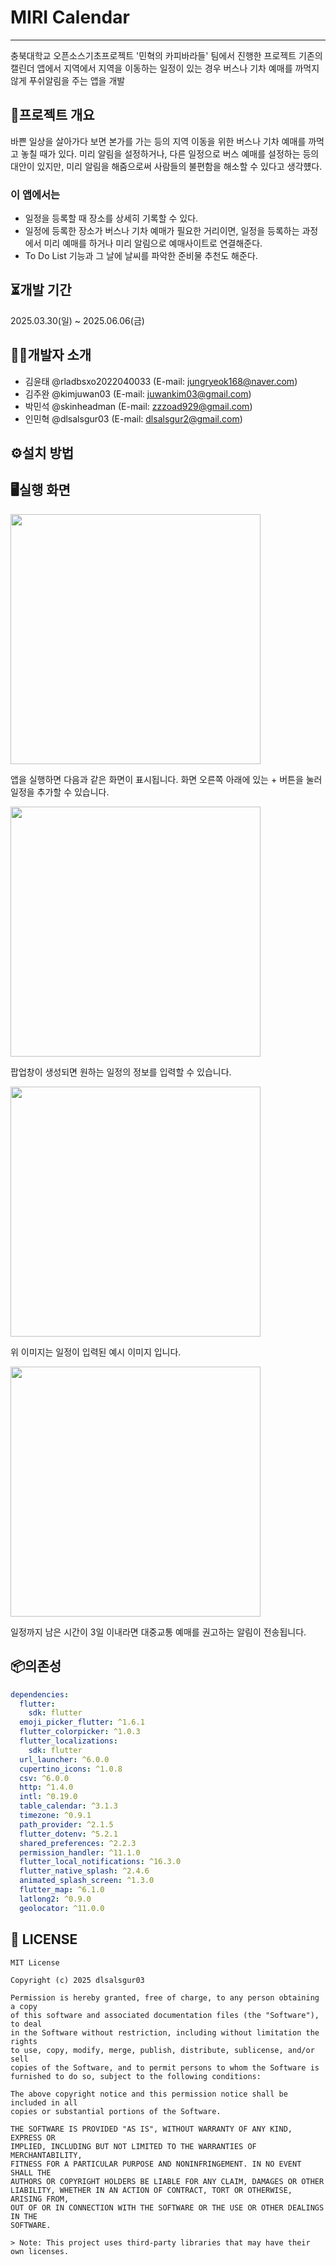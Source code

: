 # MIRI Calendar
---
충북대학교 오픈소스기초프로젝트 '민혁의 카피바라들' 팀에서 진행한 프로젝트
기존의 캘린더 앱에서 지역에서 지역을 이동하는 일정이 있는 경우 버스나 기차 예매를 까먹지 않게 푸쉬알림을 주는 앱을 개발

## 🚀프로젝트 개요
바쁜 일상을 살아가다 보면 본가를 가는 등의 지역 이동을 위한 버스나 기차 예매를 까먹고 놓칠 때가 있다.
미리 알림을 설정하거나, 다른 일정으로 버스 예매를 설정하는 등의 대안이 있지만, 미리 알림을 해줌으로써 사람들의 불편함을 해소할 수 있다고 생각헀다.
### 이 앱에서는
- 일정을 등록할 때 장소를 상세히 기록할 수 있다.
- 일정에 등록한 장소가 버스나 기차 예매가 필요한 거리이면, 일정을 등록하는 과정에서 미리 예매를 하거나 미리 알림으로 예매사이트로 연결해준다.
- To Do List 기능과 그 날에 날씨를 파악한 준비물 추천도 해준다.

## ⏳개발 기간
2025.03.30(일) ~ 2025.06.06(금)

## 👩‍💻개발자 소개
- 김윤태 @rladbsxo2022040033 (E-mail: jungryeok168@naver.com)
- 김주완 @kimjuwan03 (E-mail: juwankim03@gmail.com)
- 박민석 @skinheadman (E-mail: zzzoad929@gmail.com)
- 인민혁 @dlsalsgur03 (E-mail: dlsalsgur2@gmail.com)

## ⚙️설치 방법

## 🖥️실행 화면
<img src="image/image0.jpg" width="400">  

앱을 실행하면 다음과 같은 화면이 표시됩니다.
화면 오른쪽 아래에 있는 + 버튼을 눌러 일정을 추가할 수 있습니다.

<img src="image/image2.jpg" width="400">    

팝업창이 생성되면 원하는 일정의 정보를 입력할 수 있습니다.

<img src="image/image1.jpg" width="400">  

위 이미지는 일정이 입력된 예시 이미지 입니다.

<img src="image/image3.jpg" width="400">

일정까지 남은 시간이 3일 이내라면 대중교통 예매를 권고하는 알림이 전송됩니다.

## 📦의존성
```yaml
dependencies:
  flutter:
    sdk: flutter
  emoji_picker_flutter: ^1.6.1
  flutter_colorpicker: ^1.0.3
  flutter_localizations:
    sdk: flutter
  url_launcher: ^6.0.0
  cupertino_icons: ^1.0.8
  csv: ^6.0.0
  http: ^1.4.0
  intl: ^0.19.0
  table_calendar: ^3.1.3
  timezone: ^0.9.1
  path_provider: ^2.1.5
  flutter_dotenv: ^5.2.1
  shared_preferences: ^2.2.3
  permission_handler: ^11.1.0
  flutter_local_notifications: ^16.3.0
  flutter_native_splash: ^2.4.6
  animated_splash_screen: ^1.3.0
  flutter_map: ^6.1.0
  latlong2: ^0.9.0
  geolocator: ^11.0.0
```

## 📄 LICENSE
```
MIT License

Copyright (c) 2025 dlsalsgur03

Permission is hereby granted, free of charge, to any person obtaining a copy  
of this software and associated documentation files (the "Software"), to deal  
in the Software without restriction, including without limitation the rights  
to use, copy, modify, merge, publish, distribute, sublicense, and/or sell  
copies of the Software, and to permit persons to whom the Software is  
furnished to do so, subject to the following conditions:

The above copyright notice and this permission notice shall be included in all  
copies or substantial portions of the Software.

THE SOFTWARE IS PROVIDED "AS IS", WITHOUT WARRANTY OF ANY KIND, EXPRESS OR  
IMPLIED, INCLUDING BUT NOT LIMITED TO THE WARRANTIES OF MERCHANTABILITY,  
FITNESS FOR A PARTICULAR PURPOSE AND NONINFRINGEMENT. IN NO EVENT SHALL THE  
AUTHORS OR COPYRIGHT HOLDERS BE LIABLE FOR ANY CLAIM, DAMAGES OR OTHER  
LIABILITY, WHETHER IN AN ACTION OF CONTRACT, TORT OR OTHERWISE, ARISING FROM,  
OUT OF OR IN CONNECTION WITH THE SOFTWARE OR THE USE OR OTHER DEALINGS IN THE  
SOFTWARE.

> Note: This project uses third-party libraries that may have their own licenses.
```